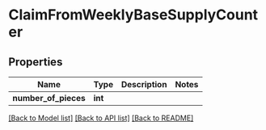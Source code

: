 # ClaimFromWeeklyBaseSupplyCounter

## Properties
Name | Type | Description | Notes
------------ | ------------- | ------------- | -------------
**number_of_pieces** | **int** |  | 

[[Back to Model list]](../README.md#documentation-for-models) [[Back to API list]](../README.md#documentation-for-api-endpoints) [[Back to README]](../README.md)

